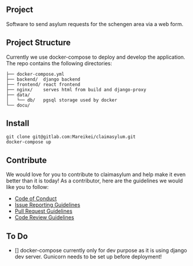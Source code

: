 ## Project
Software to send asylum requests for the schengen area via a web form.

## Project Structure
Currently we use docker-compose to deploy and develop the application. The repo contains the following directories:

```
├── docker-compose.yml
├── backend/  django backend
├── frontend/ react frontend
├── nginx/    serves html from build and django-proxy
├── data/
│   └── db/   pgsql storage used by docker
└── docu/
```
## Install

```
git clone git@gitlab.com:Mareikei/claimasylum.git
docker-compose up
```


## Contribute
We would love for you to contribute to claimasylum and help make it even better than it is today! As a contributor, here are the guidelines we would like you to follow:

- [Code of Conduct](./CODE_OF_CONDUCT.md)
- [Issue Reporting Guidelines](./docu/contributing/issue-reporting-guidelines.md)
- [Pull Request Guidelines](./docu/contributing/pull-request-guideline.md)
- [Code Review Guidelines](./docu/contributing/code-review-guidelines.md)


## To Do
- [] docker-compose currently only for dev purpose as it is using django dev server. Gunicorn needs to be set up before deployment!
